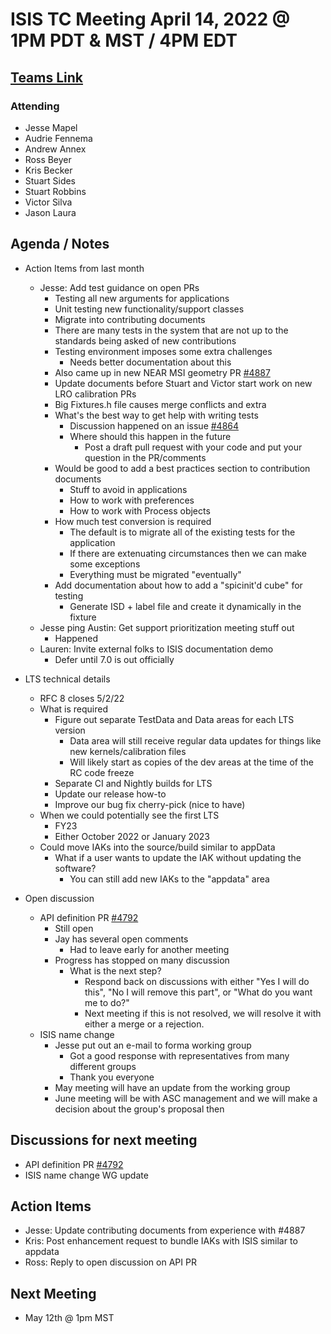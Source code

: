 # ISIS TC Meeting April 14, 2022 @ 1PM PDT & MST / 4PM EDT

## [Teams Link](https://teams.microsoft.com/dl/launcher/launcher.html?url=%2f_%23%2fl%2fmeetup-join%2f19%3ameeting_YWRkZjdiMGUtZWJlOC00OWMzLThlMTItZTk0Y2MyM2E1MWE0%40thread.v2%2f0%3fcontext%3d%257b%2522Tid%2522%253a%25220693b5ba-4b18-4d7b-9341-f32f400a5494%2522%252c%2522Oid%2522%253a%2522c27c6e98-e45a-45ff-aea5-7f10d6fe67c1%2522%257d%26anon%3dtrue&type=meetup-join&deeplinkId=e54b3969-3c7f-4efb-9cad-ee99cf639f86&directDl=true&msLaunch=true&enableMobilePage=true&suppressPrompt=true)

### Attending

- Jesse Mapel
- Audrie Fennema
- Andrew Annex
- Ross Beyer
- Kris Becker
- Stuart Sides
- Stuart Robbins
- Victor Silva
- Jason Laura

## Agenda / Notes

- Action Items from last month
  - Jesse: Add test guidance on open PRs
    - Testing all new arguments for applications
    - Unit testing new functionality/support classes
    - Migrate into contributing documents
    - There are many tests in the system that are not up to the standards being asked of new contributions
    - Testing environment imposes some extra challenges
      - Needs better documentation about this
    - Also came up in new NEAR MSI geometry PR [#4887](https://github.com/USGS-Astrogeology/ISIS3/pull/4887)
    - Update documents before Stuart and Victor start work on new LRO calibration PRs
    - Big Fixtures.h file causes merge conflicts and extra
    - What's the best way to get help with writing tests
      - Discussion happened on an issue [#4864](https://github.com/USGS-Astrogeology/ISIS3/issues/4864)
      - Where should this happen in the future
        - Post a draft pull request with your code and put your question in the PR/comments
    - Would be good to add a best practices section to contribution documents
      - Stuff to avoid in applications
      - How to work with preferences
      - How to work with Process objects
    - How much test conversion is required
      - The default is to migrate all of the existing tests for the application
      - If there are extenuating circumstances then we can make some exceptions
      - Everything must be migrated "eventually"
    - Add documentation about how to add a "spicinit'd cube" for testing
      - Generate ISD + label file and create it dynamically in the fixture
  - Jesse ping Austin: Get support prioritization meeting stuff out
    - Happened
  - Lauren: Invite external folks to ISIS documentation demo
    - Defer until 7.0 is out officially

- LTS technical details
  - RFC 8 closes 5/2/22
  - What is required
    - Figure out separate TestData and Data areas for each LTS version
      - Data area will still receive regular data updates for things like new kernels/calibration files
      - Will likely start as copies of the dev areas at the time of the RC code freeze
    - Separate CI and Nightly builds for LTS
    - Update our release how-to
    - Improve our bug fix cherry-pick (nice to have)
  - When we could potentially see the first LTS
    - FY23
    - Either October 2022 or January 2023
  - Could move IAKs into the source/build similar to appData
    - What if a user wants to update the IAK without updating the software?
      - You can still add new IAKs to the "appdata" area

- Open discussion
  - API definition PR [#4792](https://github.com/USGS-Astrogeology/ISIS3/pull/4792)
    - Still open
    - Jay has several open comments
      - Had to leave early for another meeting
    - Progress has stopped on many discussion
      - What is the next step?
        - Respond back on discussions with either "Yes I will do this", "No I will remove this part", or "What do you want me to do?"
        - Next meeting if this is not resolved, we will resolve it with either a merge or a rejection.
  - ISIS name change
    - Jesse put out an e-mail to forma working group
      - Got a good response with representatives from many different groups
      - Thank you everyone
    - May meeting will have an update from the working group
    - June meeting will be with ASC management and we will make a decision about the group's proposal then


## Discussions for next meeting

- API definition PR [#4792](https://github.com/USGS-Astrogeology/ISIS3/pull/4792)
- ISIS name change WG update

## Action Items

- Jesse: Update contributing documents from experience with #4887
- Kris: Post enhancement request to bundle IAKs with ISIS similar to appdata
- Ross: Reply to open discussion on API PR

## Next Meeting

- May 12th @ 1pm MST
